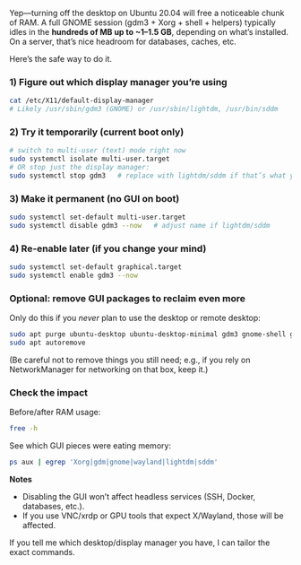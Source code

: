 Yep—turning off the desktop on Ubuntu 20.04 will free a noticeable chunk of RAM. A full GNOME session (gdm3 + Xorg + shell + helpers) typically idles in the **hundreds of MB up to \~1–1.5 GB**, depending on what’s installed. On a server, that’s nice headroom for databases, caches, etc.

Here’s the safe way to do it.

### 1) Figure out which display manager you’re using

```bash
cat /etc/X11/default-display-manager
# Likely /usr/sbin/gdm3 (GNOME) or /usr/sbin/lightdm, /usr/bin/sddm
```

### 2) Try it temporarily (current boot only)

```bash
# switch to multi-user (text) mode right now
sudo systemctl isolate multi-user.target
# OR stop just the display manager:
sudo systemctl stop gdm3   # replace with lightdm/sddm if that’s what you have
```

### 3) Make it permanent (no GUI on boot)

```bash
sudo systemctl set-default multi-user.target
sudo systemctl disable gdm3 --now   # adjust name if lightdm/sddm
```

### 4) Re-enable later (if you change your mind)

```bash
sudo systemctl set-default graphical.target
sudo systemctl enable gdm3 --now
```

### Optional: remove GUI packages to reclaim even more

Only do this if you *never* plan to use the desktop or remote desktop:

```bash
sudo apt purge ubuntu-desktop ubuntu-desktop-minimal gdm3 gnome-shell gnome-session
sudo apt autoremove
```

(Be careful not to remove things you still need; e.g., if you rely on NetworkManager for networking on that box, keep it.)

### Check the impact

Before/after RAM usage:

```bash
free -h
```

See which GUI pieces were eating memory:

```bash
ps aux | egrep 'Xorg|gdm|gnome|wayland|lightdm|sddm'
```

**Notes**

* Disabling the GUI won’t affect headless services (SSH, Docker, databases, etc.).
* If you use VNC/xrdp or GPU tools that expect X/Wayland, those will be affected.

If you tell me which desktop/display manager you have, I can tailor the exact commands.
